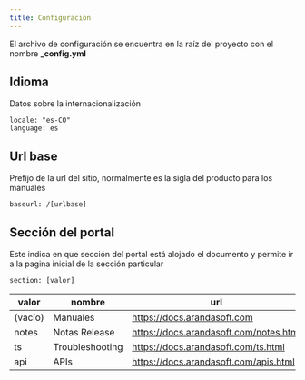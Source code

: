 ```yaml
---
title: Configuración
---
```


El archivo de configuración se encuentra en la raíz del proyecto con el nombre **\_config.yml**

## Idioma

Datos sobre la internacionalización

```
locale: "es-CO"
language: es
```

## Url base

Prefijo de la url del sitio, normalmente es la sigla del producto para los manuales

```
baseurl: /[urlbase]
```

## Sección del portal

Este indica en que sección del portal está alojado el documento y permite ir a la pagina inicial de la sección particular

```
section: [valor]
```

| valor   | nombre          | url                                    |
| ------- | --------------- | -------------------------------------- |
| (vacío) | Manuales        | https://docs.arandasoft.com            |
| notes   | Notas Release   | https://docs.arandasoft.com/notes.html |
| ts      | Troubleshooting | https://docs.arandasoft.com/ts.html    |
| api     | APIs            | https://docs.arandasoft.com/apis.html  |
